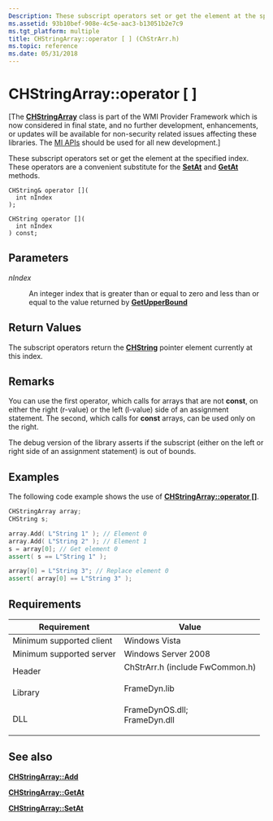 ```yaml
---
Description: These subscript operators set or get the element at the specified index. These operators are a convenient substitute for the SetAt and GetAt methods.
ms.assetid: 93b10bef-908e-4c5e-aac3-b13051b2e7c9
ms.tgt_platform: multiple
title: CHStringArray::operator [ ] (ChStrArr.h)
ms.topic: reference
ms.date: 05/31/2018
---
```


# CHStringArray::operator \[ \]

\[The [**CHStringArray**](/windows/desktop/api/ChStrArr/nl-chstrarr-chstringarray) class is part of the WMI Provider Framework which is now considered in final state, and no further development, enhancements, or updates will be available for non-security related issues affecting these libraries. The [MI APIs](/previous-versions/windows/desktop/wmi_v2/windows-management-infrastructure) should be used for all new development.\]

These subscript operators set or get the element at the specified index. These operators are a convenient substitute for the [**SetAt**](/windows/desktop/api/ChStrArr/nf-chstrarr-chstringarray-setat(int_lpcwstr)) and [**GetAt**](/windows/desktop/api/ChStrArr/nf-chstrarr-chstringarray-getat(int)) methods.

``` syntax
CHString& operator []( 
  int nIndex
);

CHString operator []( 
  int nIndex
) const;
```

## Parameters

<dl> <dt>

<span id="nIndex"></span><span id="nindex"></span><span id="NINDEX"></span>*nIndex*
</dt> <dd>

An integer index that is greater than or equal to zero and less than or equal to the value returned by [**GetUpperBound**](/windows/desktop/api/ChStrArr/nf-chstrarr-chstringarray-getupperbound)

</dd> </dl>

## Return Values

The subscript operators return the [**CHString**](chstring.md) pointer element currently at this index.

## Remarks

You can use the first operator, which calls for arrays that are not **const**, on either the right (r-value) or the left (l-value) side of an assignment statement. The second, which calls for **const** arrays, can be used only on the right.

The debug version of the library asserts if the subscript (either on the left or right side of an assignment statement) is out of bounds.

## Examples

The following code example shows the use of [**CHStringArray::operator \[\]**](/previous-versions/windows/desktop/legacy/aa384934(v=vs.85)).


```C++
CHStringArray array;
CHString s;

array.Add( L"String 1" ); // Element 0 
array.Add( L"String 2" ); // Element 1 
s = array[0]; // Get element 0
assert( s == L"String 1" ); 

array[0] = L"String 3"; // Replace element 0 
assert( array[0] == L"String 3" );
```



## Requirements



| Requirement | Value |
|-------------------------------------|---------------------------------------------------------------------------------------------------------------------------------------------------------------|
| Minimum supported client<br/> | Windows Vista<br/>                                                                                                                                      |
| Minimum supported server<br/> | Windows Server 2008<br/>                                                                                                                                |
| Header<br/>                   | <dl> <dt>ChStrArr.h (include FwCommon.h)</dt> </dl>                                                    |
| Library<br/>                  | <dl> <dt>FrameDyn.lib</dt> </dl>                                                                       |
| DLL<br/>                      | <dl> <dt>FrameDynOS.dll; </dt> <dt>FrameDyn.dll</dt> </dl> |



## See also

<dl> <dt>

[**CHStringArray::Add**](/windows/desktop/api/ChStrArr/nf-chstrarr-chstringarray-add)
</dt> <dt>

[**CHStringArray::GetAt**](/windows/desktop/api/ChStrArr/nf-chstrarr-chstringarray-getat(int))
</dt> <dt>

[**CHStringArray::SetAt**](/windows/desktop/api/ChStrArr/nf-chstrarr-chstringarray-setat(int_lpcwstr))
</dt> </dl>

